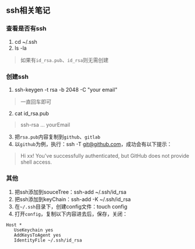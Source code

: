 ## ssh相关笔记

### 查看是否有ssh

1. cd ~/.ssh
2. ls -la
> 如果有`id_rsa.pub`、`id_rsa`则无需创建 

### 创建ssh

1. ssh-keygen -t rsa -b 2048 -C "your email"
> 一直回车即可
2. cat id_rsa.pub
> ssh-rsa ... yourEmail
3. 把`rsa.pub`内容复制到`github`、`gitlab`
4. 以`github`为例，执行：ssh -T git@github.com，成功会有以下提示：
> Hi xx! You've successfully authenticated, but GitHub does not provide shell access.

### 其他

1. 把ssh添加到souceTree：ssh-add ~/.ssh/id_rsa
2. 把ssh添加到keyChain：ssh-add -K ~/.ssh/id_rsa
3. 在`~/.ssh`目录下，创建config文件：touch config
4. 打开`config`，复制以下内容进去后，保存，关闭：
````
Host *
   UseKeychain yes
   AddKeysToAgent yes
   IdentityFile ~/.ssh/id_rsa
````



